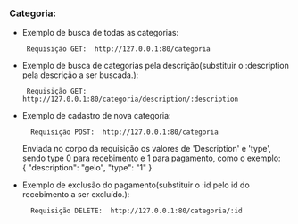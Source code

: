 ### Categoria:
- Exemplo de busca de todas as categorias: 

       Requisição GET:  http://127.0.0.1:80/categoria
       
- Exemplo de busca de categorias pela descrição(substituir o :description pela descrição a ser buscada.): 

       Requisição GET:  http://127.0.0.1:80/categoria/description/:description

- Exemplo de cadastro de nova categoria:

        Requisição POST:  http://127.0.0.1:80/categoria
    
    Enviada no corpo da requisição os valores de 'Description' e 'type', sendo type 0 para recebimento e 1 para pagamento, como o exemplo:  
    {
    	"description": "gelo",
        "type": "1"
    }

- Exemplo de exclusão do pagamento(substituir o :id pelo id do recebimento a ser excluído.):

        Requisição DELETE:  http://127.0.0.1:80/categoria/:id